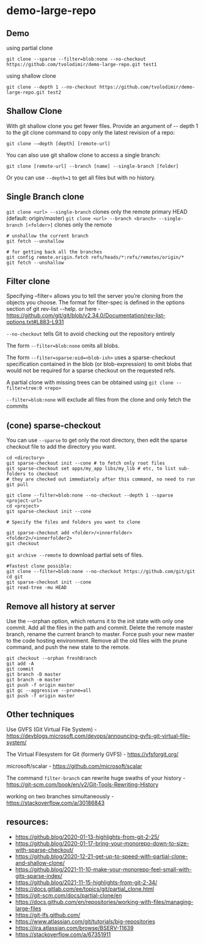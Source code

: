 # demo-large-repo

## Demo

using partial clone
```
git clone --sparse --filter=blob:none --no-checkout https://github.com/tvolodimir/demo-large-repo.git test1
```
using shallow clone
```
git clone --depth 1 --no-checkout https://github.com/tvolodimir/demo-large-repo.git test2
```

## Shallow Clone

With git shallow clone you get fewer files. Provide an argument of -- depth 1 to the git clone command to copy only the latest revision of a repo:

```git clone -–depth [depth] [remote-url]```
 
You can also use git shallow clone to access a single branch:

```git clone [remote-url] --branch [name] --single-branch [folder]```

Or you can use `--depth=1` to get all files but with no history.

## Single Branch clone
 
`git clone <url> --single-branch` clones only the remote primary HEAD (default: origin/master)
`git clone <url> --branch <branch> --single-branch [<folder>]` clones only the remote <branch>
 
```
# unshallow the current branch
git fetch --unshallow

# for getting back all the branches
git config remote.origin.fetch refs/heads/*:refs/remotes/origin/*
git fetch --unshallow
```

## Filter clone
Specifying –filter= allows you to tell the server you’re cloning from the objects you choose.
The format for filter-spec is defined in the options section of git rev-list --help. or here - https://github.com/git/git/blob/v2.34.0/Documentation/rev-list-options.txt#L883-L931

`--no-checkout` tells Git to avoid checking out the repository entirely

The form `--filter=blob:none` omits all blobs.
 
The form `--filter=sparse:oid=<blob-ish>` uses a sparse-checkout specification contained in the blob (or blob-expression) <blob-ish> to omit blobs that would not be required for a sparse checkout on the requested refs.
 
A partial clone with missing trees can be obtained using `git clone --filter=tree:0 <repo>`
 
`--filter=blob:none` will exclude all files from the clone and only fetch the commits

##  (cone) sparse-checkout

You can use `--sparse` to get only the root directory, then edit the sparse checkout file to add the directory you want.


 
```
cd <directory>
git sparse-checkout init --cone # to fetch only root files
git sparse-checkout set apps/my_app libs/my_lib # etc, to list sub-folders to checkout
# they are checked out immediately after this command, no need to run git pull
```

```
git clone --filter=blob:none --no-checkout --depth 1 --sparse <project-url>
cd <project>
git sparse-checkout init --cone

# Specify the files and folders you want to clone

git sparse-checkout add <folder>/<innerfolder> <folder2>/<innerfolder2>
git checkout
```
 
`git archive --remote` to download partial sets of files.

```
#fastest clone possible:
git clone --filter=blob:none --no-checkout https://github.com/git/git
cd git
git sparse-checkout init --cone
git read-tree -mu HEAD
```
 
## Remove all history at server

Use the --orphan option, which returns it to the init state with only one commit.
Add all the files in the path and commit. 
Delete the remote master branch, rename the current branch to master.
Force push your new master to the code hosting environment. 
Remove all the old files with the prune command, and push the new state to the remote.
```
git checkout --orphan freshBranch
git add -A
git commit
git branch -D master 
git branch -m master 
git push -f origin master 
git gc --aggressive --prune=all
git push -f origin master
```
 
## Other techniques
 
 
Use GVFS (Git Virtual File System) - https://devblogs.microsoft.com/devops/announcing-gvfs-git-virtual-file-system/
 
The Virtual Filesystem for Git (formerly GVFS) - https://vfsforgit.org/
 
microsoft/scalar - https://github.com/microsoft/scalar

The command `filter-branch` can rewrite huge swaths of your history - https://git-scm.com/book/en/v2/Git-Tools-Rewriting-History
 
working on two branches simultaneously - https://stackoverflow.com/a/30186843

## resources:
- https://github.blog/2020-01-13-highlights-from-git-2-25/
- https://github.blog/2020-01-17-bring-your-monorepo-down-to-size-with-sparse-checkout/
- https://github.blog/2020-12-21-get-up-to-speed-with-partial-clone-and-shallow-clone/
- https://github.blog/2021-11-10-make-your-monorepo-feel-small-with-gits-sparse-index/
- https://github.blog/2021-11-15-highlights-from-git-2-34/
- https://docs.gitlab.com/ee/topics/git/partial_clone.html
- https://git-scm.com/docs/partial-clone/en
- https://docs.github.com/en/repositories/working-with-files/managing-large-files
- https://git-lfs.github.com/
- https://www.atlassian.com/git/tutorials/big-repositories
- https://jira.atlassian.com/browse/BSERV-11639
- https://stackoverflow.com/a/67351911

